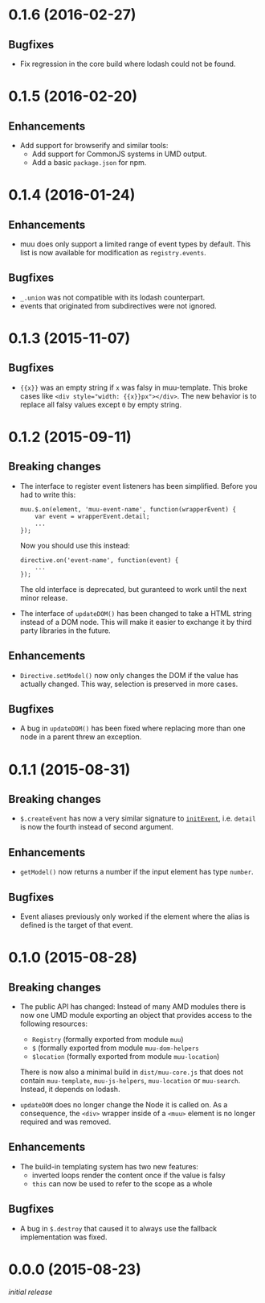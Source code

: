 0.1.6 (2016-02-27)
==================

Bugfixes
--------

-   Fix regression in the core build where lodash could not be found.


0.1.5 (2016-02-20)
==================

Enhancements
------------

-   Add support for browserify and similar tools:
    -   Add support for CommonJS systems in UMD output.
    -   Add a basic ``package.json`` for npm.


0.1.4 (2016-01-24)
==================

Enhancements
------------

-   muu does only support a limited range of event types by default. This list
    is now available for modification as ``registry.events``.

Bugfixes
--------

-   ``_.union`` was not compatible with its lodash counterpart.
-   events that originated from subdirectives were not ignored.


0.1.3 (2015-11-07)
==================

Bugfixes
--------

-   ``{{x}}`` was an empty string if ``x`` was falsy in muu-template. This
    broke cases like ``<div style="width: {{x}}px"></div>``. The new behavior
    is to replace all falsy values except ``0`` by empty string.


0.1.2 (2015-09-11)
==================

Breaking changes
----------------

-   The interface to register event listeners has been simplified. Before you
    had to write this:

        muu.$.on(element, 'muu-event-name', function(wrapperEvent) {
            var event = wrapperEvent.detail;
            ...
        });

    Now you should use this instead:

        directive.on('event-name', function(event) {
            ...
        });

    The old interface is deprecated, but guranteed to work until the next minor
    release.

-   The interface of `updateDOM()` has been changed to take a HTML string
    instead of a DOM node. This will make it easier to exchange it by third
    party libraries in the future.

Enhancements
------------

-   `Directive.setModel()` now only changes the DOM if the value has actually
    changed. This way, selection is preserved in more cases.

Bugfixes
--------

-   A bug in `updateDOM()` has been fixed where replacing more than one node in a
    parent threw an exception.


0.1.1 (2015-08-31)
==================

Breaking changes
----------------

-   `$.createEvent` has now a very similar signature to
    [`initEvent`](https://developer.mozilla.org/en-US/docs/Web/API/CustomEvent/initCustomEvent),
    i.e. `detail` is now the fourth instead of second argument.

Enhancements
------------

-   `getModel()` now returns a number if the input element has type `number`.

Bugfixes
--------

-   Event aliases previously only worked if the element where the alias is
    defined is the target of that event.


0.1.0 (2015-08-28)
==================

Breaking changes
----------------

-   The public API has changed: Instead of many AMD modules there is now one
    UMD module exporting an object that provides access to the following
    resources:

    -   `Registry` (formally exported from module `muu`)
    -   `$` (formally exported from module `muu-dom-helpers`
    -   `$location` (formally exported from module `muu-location`)

    There is now also a minimal build in `dist/muu-core.js` that does not
    contain   `muu-template`, `muu-js-helpers`, `muu-location` or `muu-search`.
    Instead, it depends on lodash.

-   `updateDOM` does no longer change the Node it is called on. As a
    consequence, the `<div>` wrapper inside of a `<muu>` element is no longer
    required and was removed.

Enhancements
------------

-   The build-in templating system has two new features:
    -   inverted loops render the content once if the value is falsy
    -   `this` can now be used to refer to the scope as a whole

Bugfixes
--------

-   A bug in `$.destroy` that caused it to always use the fallback
    implementation was fixed.


0.0.0 (2015-08-23)
==================

*initial release*
